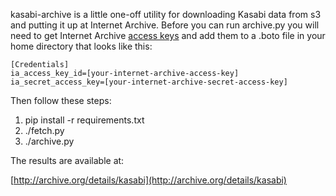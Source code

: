 kasabi-archive is a little one-off utility for downloading Kasabi data from s3 
and putting it up at Internet Archive. Before you can run archive.py you will 
need to get Internet Archive [access keys](http://archive.org/account/s3.php) 
and add them to a .boto file in your home directory that looks like this:

    [Credentials]
    ia_access_key_id=[your-internet-archive-access-key]
    ia_secret_access_key=[your-internet-archive-secret-access-key]

Then follow these steps:

1. pip install -r requirements.txt
1. ./fetch.py
1. ./archive.py

The results are available at:

  [http://archive.org/details/kasabi](http://archive.org/details/kasabi)
